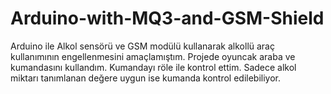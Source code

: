 # Arduino-with-MQ3-and-GSM-Shield

Arduino ile Alkol sensörü ve GSM modülü kullanarak alkollü araç kullanımının engellenmesini amaçlamıştım. Projede oyuncak araba ve kumandasını kullandım. Kumandayı röle ile kontrol ettim. Sadece alkol miktarı tanımlanan değere uygun ise kumanda kontrol edilebiliyor.
